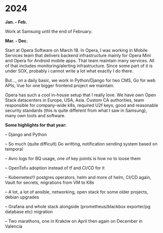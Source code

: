 # 2024

**Jan. - Feb.**

Work at Samsung until the end of February.

**Mar. - Dec.**

Start at Opera Software on March 18. In Opera, I was working in Mobile Services team that delivers backend infrastructure mainly for Opera Mini and Opera for Android mobile apps. That team maintain many services. All of that includes monitoring/alerting infrastructure. Since some part of it is under SOX, probably i cannot write a lot what exactly I do there.

But..., on a daily basic, we work in Python/Django for two CMS, Go for web APIs, Vue for one bigger frontend project we maintain.

Opera has such a cool in-house setup that I really love. We have own Open Stack datacenters in Europe, USA, Asia. Custom CA authorities, team responsible for company-wide k8s, required U2f keys, good and reasonable security standards (this is quite different from what I saw in Samsung), many own tools and software.

**Some highlights for that year:**

– Django and Python

– So much (quite difficult) Go writting, notification sending system based on temporal

– Avro logs for BQ usage, one of key points is how no to loose them

– OpenTofu adoption instead of tf and CI/CD for it

– Kubernetes!!! postgres operators, helm and more of helm, CI/CD again, Vault for secrets, migrations from VM to K8s

– A lot, a lot of ansible, networking, open stack for some older projects, debian upgrades

– Grafana and whole stack alongside (prometheus/blackbox exporter/pg database etc) migration

– Two marathons, one in Kraków on April then again on December in Valencia
